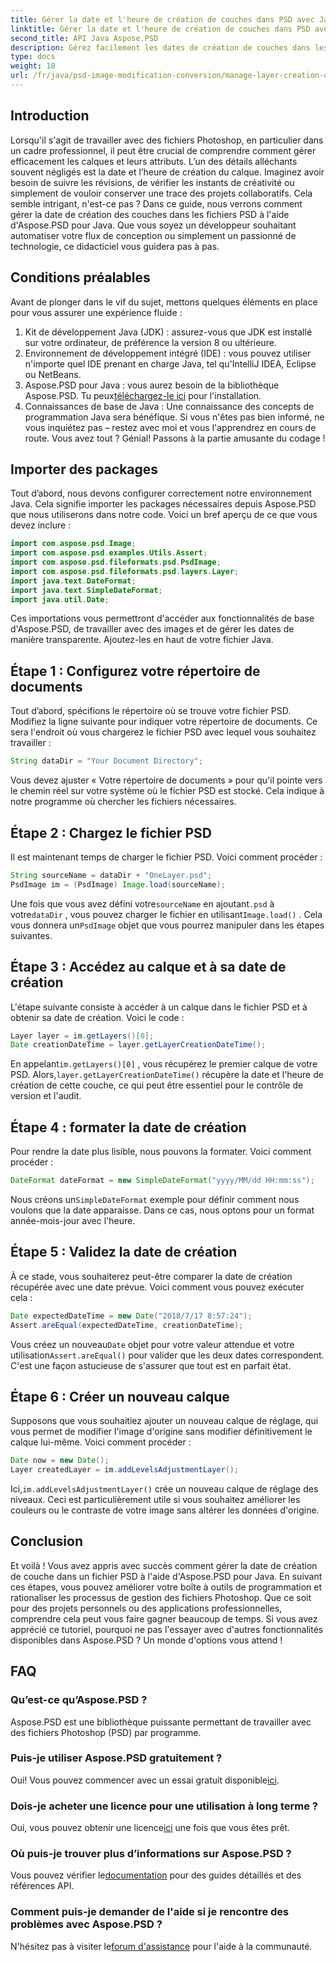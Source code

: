 ```yaml
---
title: Gérer la date et l'heure de création de couches dans PSD avec Java
linktitle: Gérer la date et l'heure de création de couches dans PSD avec Java
second_title: API Java Aspose.PSD
description: Gérez facilement les dates de création de couches dans les fichiers PSD avec Java. Ce guide vous guide dans l'utilisation d'Aspose.PSD pour une gestion transparente des images et des couches.
type: docs
weight: 18
url: /fr/java/psd-image-modification-conversion/manage-layer-creation-datetime-psd/
---
```

## Introduction
Lorsqu'il s'agit de travailler avec des fichiers Photoshop, en particulier dans un cadre professionnel, il peut être crucial de comprendre comment gérer efficacement les calques et leurs attributs. L’un des détails alléchants souvent négligés est la date et l’heure de création du calque. Imaginez avoir besoin de suivre les révisions, de vérifier les instants de créativité ou simplement de vouloir conserver une trace des projets collaboratifs. Cela semble intrigant, n'est-ce pas ? Dans ce guide, nous verrons comment gérer la date de création des couches dans les fichiers PSD à l'aide d'Aspose.PSD pour Java. Que vous soyez un développeur souhaitant automatiser votre flux de conception ou simplement un passionné de technologie, ce didacticiel vous guidera pas à pas.
## Conditions préalables
Avant de plonger dans le vif du sujet, mettons quelques éléments en place pour vous assurer une expérience fluide :
1. Kit de développement Java (JDK) : assurez-vous que JDK est installé sur votre ordinateur, de préférence la version 8 ou ultérieure.
2. Environnement de développement intégré (IDE) : vous pouvez utiliser n'importe quel IDE prenant en charge Java, tel qu'IntelliJ IDEA, Eclipse ou NetBeans.
3.  Aspose.PSD pour Java : vous aurez besoin de la bibliothèque Aspose.PSD. Tu peux[téléchargez-le ici](https://releases.aspose.com/psd/java/) pour l'installation.
4. Connaissances de base de Java : Une connaissance des concepts de programmation Java sera bénéfique. Si vous n'êtes pas bien informé, ne vous inquiétez pas – restez avec moi et vous l'apprendrez en cours de route.
Vous avez tout ? Génial! Passons à la partie amusante du codage !
## Importer des packages
Tout d’abord, nous devons configurer correctement notre environnement Java. Cela signifie importer les packages nécessaires depuis Aspose.PSD que nous utiliserons dans notre code. Voici un bref aperçu de ce que vous devez inclure :
```java
import com.aspose.psd.Image;
import com.aspose.psd.examples.Utils.Assert;
import com.aspose.psd.fileformats.psd.PsdImage;
import com.aspose.psd.fileformats.psd.layers.Layer;
import java.text.DateFormat;
import java.text.SimpleDateFormat;
import java.util.Date;
```
Ces importations vous permettront d'accéder aux fonctionnalités de base d'Aspose.PSD, de travailler avec des images et de gérer les dates de manière transparente. Ajoutez-les en haut de votre fichier Java.
## Étape 1 : Configurez votre répertoire de documents
Tout d’abord, spécifions le répertoire où se trouve votre fichier PSD. Modifiez la ligne suivante pour indiquer votre répertoire de documents. Ce sera l'endroit où vous chargerez le fichier PSD avec lequel vous souhaitez travailler :
```java
String dataDir = "Your Document Directory";
```

Vous devez ajuster « Votre répertoire de documents » pour qu'il pointe vers le chemin réel sur votre système où le fichier PSD est stocké. Cela indique à notre programme où chercher les fichiers nécessaires.
## Étape 2 : Chargez le fichier PSD
Il est maintenant temps de charger le fichier PSD. Voici comment procéder :
```java
String sourceName = dataDir + "OneLayer.psd";
PsdImage im = (PsdImage) Image.load(sourceName);
```

 Une fois que vous avez défini votre`sourceName` en ajoutant`.psd` à votre`dataDir` , vous pouvez charger le fichier en utilisant`Image.load()` . Cela vous donnera un`PsdImage` objet que vous pourrez manipuler dans les étapes suivantes.
## Étape 3 : Accédez au calque et à sa date de création
L'étape suivante consiste à accéder à un calque dans le fichier PSD et à obtenir sa date de création. Voici le code :
```java
Layer layer = im.getLayers()[0];
Date creationDateTime = layer.getLayerCreationDateTime();
```

 En appelant`im.getLayers()[0]` , vous récupérez le premier calque de votre PSD. Alors,`layer.getLayerCreationDateTime()` récupère la date et l'heure de création de cette couche, ce qui peut être essentiel pour le contrôle de version et l'audit.
## Étape 4 : formater la date de création
Pour rendre la date plus lisible, nous pouvons la formater. Voici comment procéder :
```java
DateFormat dateFormat = new SimpleDateFormat("yyyy/MM/dd HH:mm:ss");
```

 Nous créons un`SimpleDateFormat` exemple pour définir comment nous voulons que la date apparaisse. Dans ce cas, nous optons pour un format année-mois-jour avec l'heure.
## Étape 5 : Validez la date de création
À ce stade, vous souhaiterez peut-être comparer la date de création récupérée avec une date prévue. Voici comment vous pouvez exécuter cela :
```java
Date expectedDateTime = new Date("2018/7/17 8:57:24");
Assert.areEqual(expectedDateTime, creationDateTime);
```

 Vous créez un nouveau`Date` objet pour votre valeur attendue et votre utilisation`Assert.areEqual()` pour valider que les deux dates correspondent. C'est une façon astucieuse de s'assurer que tout est en parfait état.
## Étape 6 : Créer un nouveau calque
Supposons que vous souhaitiez ajouter un nouveau calque de réglage, qui vous permet de modifier l'image d'origine sans modifier définitivement le calque lui-même. Voici comment procéder :
```java
Date now = new Date();
Layer createdLayer = im.addLevelsAdjustmentLayer();
```

 Ici,`im.addLevelsAdjustmentLayer()` crée un nouveau calque de réglage des niveaux. Ceci est particulièrement utile si vous souhaitez améliorer les couleurs ou le contraste de votre image sans altérer les données d'origine.
## Conclusion
Et voilà ! Vous avez appris avec succès comment gérer la date de création de couche dans un fichier PSD à l'aide d'Aspose.PSD pour Java. En suivant ces étapes, vous pouvez améliorer votre boîte à outils de programmation et rationaliser les processus de gestion des fichiers Photoshop. Que ce soit pour des projets personnels ou des applications professionnelles, comprendre cela peut vous faire gagner beaucoup de temps.
Si vous avez apprécié ce tutoriel, pourquoi ne pas l'essayer avec d'autres fonctionnalités disponibles dans Aspose.PSD ? Un monde d'options vous attend !
## FAQ
### Qu’est-ce qu’Aspose.PSD ?  
Aspose.PSD est une bibliothèque puissante permettant de travailler avec des fichiers Photoshop (PSD) par programme.
### Puis-je utiliser Aspose.PSD gratuitement ?  
 Oui! Vous pouvez commencer avec un essai gratuit disponible[ici](https://releases.aspose.com/).
### Dois-je acheter une licence pour une utilisation à long terme ?  
 Oui, vous pouvez obtenir une licence[ici](https://purchase.aspose.com/buy) une fois que vous êtes prêt.
### Où puis-je trouver plus d’informations sur Aspose.PSD ?  
 Vous pouvez vérifier le[documentation](https://reference.aspose.com/psd/java/) pour des guides détaillés et des références API.
### Comment puis-je demander de l'aide si je rencontre des problèmes avec Aspose.PSD ?  
 N'hésitez pas à visiter le[forum d'assistance](https://forum.aspose.com/c/psd/34) pour l'aide à la communauté.